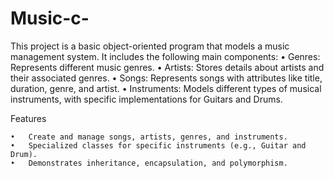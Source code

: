 # Music-c-
This project is a basic object-oriented program that models a music management system. It includes the following main components:
	•	Genres: Represents different music genres.
	•	Artists: Stores details about artists and their associated genres.
	•	Songs: Represents songs with attributes like title, duration, genre, and artist.
	•	Instruments: Models different types of musical instruments, with specific implementations for Guitars and Drums.

Features

	•	Create and manage songs, artists, genres, and instruments.
	•	Specialized classes for specific instruments (e.g., Guitar and Drum).
	•	Demonstrates inheritance, encapsulation, and polymorphism.
